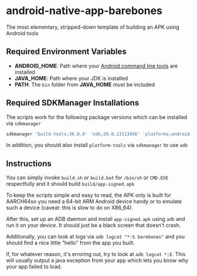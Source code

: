 # android-native-app-barebones
The most elementary, stripped-down template of building an APK using Android tools

## Required Environment Variables

* __ANDROID_HOME__: Path where your [Android command line tools](https://developer.android.com/studio#command-line-tools-only) are installed
* __JAVA_HOME__:    Path where your JDK is installed
* __PATH__:         The ``bin`` folder from __JAVA_HOME__ must be included

## Required SDKManager Installations

The scripts work for the following package versions which can be installed via ``sdkmanager``

```sh
sdkmanager 'build-tools;36.0.0' 'ndk;29.0.13113456' 'platforms;android-35'
```

In addition, you should also install ``platform-tools`` via ``sdkmanager`` to use ``adb``

## Instructions

You can simply invoke ``build.sh`` or ``build.bat`` for ``/bin/sh``
or ``CMD.EXE`` respectfully and it should build ``build/app-signed.apk``

To keep the scripts simple and easy to read, the APK only is built for
AARCH64so you need a 64-bit ARM Android device handy or to emulate
such a device (caveat: this is slow to do on X86\_64).

After this, set up an ADB daemon and install ``app-signed.apk`` using ``adb``
and run it on your device. It should just be a black screen that doesn't crash.

Additionally, you can look at logs via ``adb logcat "*:S barebones"``
and you should find a nice little "hello" from the app you built.

If, for whatever reason, it's erroring out, try to look at
``adb logcat *:E``. This will usually output a java exception
from your app which lets you know why your app failed to load.
